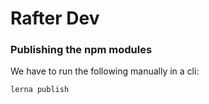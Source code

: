 # Rafter Dev

### Publishing the npm modules

We have to run the following manually in a cli:

```
lerna publish
```
